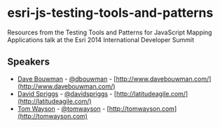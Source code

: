 esri-js-testing-tools-and-patterns
==================================

Resources from the Testing Tools and Patterns for JavaScript Mapping Applications talk at the Esri 2014 International Developer Summit

## Speakers
- [Dave Bouwman](https://github.com/dbouwman) - [@dbouwman](https://twitter.com/dbouwman) - [http://www.davebouwman.com/](http://www.davebouwman.com/)
- [David Spriggs](https://github.com/davidspriggs) - [@davidspriggs](https://twitter.com/davidspriggs) - [http://latitudeagile.com/](http://latitudeagile.com/)
- [Tom Wayson](https://github.com/tomwayson) - [@tomwayson](https://twitter.com/tomwayson) - [http://tomwayson.com](http://tomwayson.com)
